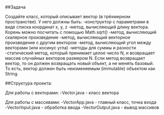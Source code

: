 ##Задача

Создайте класс, который описывает вектор (в трёхмерном пространстве).
У него должны быть:
-конструктор с параметрами в виде списка координат x, y, z
-метод, вычисляющий длину вектора. Корень можно посчитать с помощью Math.sqrt()
-метод, вычисляющий скалярное произведение
-метод, вычисляющий векторное произведение с другим вектором
-метод, вычисляющий угол между векторами (или косинус угла)
-методы для суммы и разности
-статический метод, который принимает целое число N, и возвращает массив случайных векторов
размером N.
Если метод возвращает вектор, то он должен возвращать новый объект, а не менять базовый. То есть,
вектор должен быть неизменяемым (immutable) объектом как String.

##Структура проекта:

Для работы с векторами:
-Vector.java - класс вектора

Для работы с массивами:
-VectorApp.java - главный класс, точка входа
-VectorInput.java - обработка ввода
-VectorOutput.java - вывод массивов
